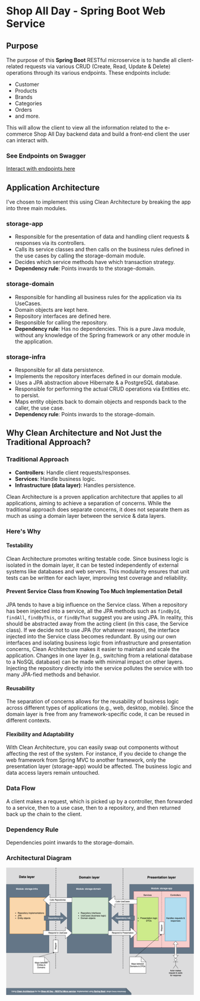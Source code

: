 # Shop All Day - Spring Boot Web Service

## Purpose
The purpose of this <b>Spring Boot</b> RESTful microservice is to handle all client-related requests via various CRUD (Create, Read, Update & Delete) operations through its various endpoints. These endpoints include:

- Customer
- Products
- Brands
- Categories
- Orders
- and more.

This will allow the client to view all the information related to the e-commerce Shop All Day backend data and build a front-end client the user can interact with.

### See Endpoints on Swagger
[Interact with endpoints here](http://ec2-13-40-6-197.eu-west-2.compute.amazonaws.com:8080/swagger-ui/index.html)



## Application Architecture
I've chosen to implement this using Clean Architecture by breaking the app into three main modules.

### storage-app
- Responsible for the presentation of data and handling client requests & responses via its controllers.
- Calls its service classes and then calls on the business rules defined in the use cases by calling the storage-domain module.
- Decides which service methods have which transaction strategy.
- **Dependency rule**: Points inwards to the storage-domain.

### storage-domain
- Responsible for handling all business rules for the application via its UseCases.
- Domain objects are kept here.
- Repository interfaces are defined here.
- Responsible for calling the repository.
- **Dependency rule**: Has no dependencies. This is a pure Java module, without any knowledge of the Spring framework or any other module in the application.

### storage-infra
- Responsible for all data persistence.
- Implements the repository interfaces defined in our domain module.
- Uses a JPA abstraction above Hibernate & a PostgreSQL database.
- Responsible for performing the actual CRUD operations via Entities etc. to persist.
- Maps entity objects back to domain objects and responds back to the caller, the use case.
- **Dependency rule**: Points inwards to the storage-domain.

## Why Clean Architecture and Not Just the Traditional Approach?

### Traditional Approach
- **Controllers**: Handle client requests/responses.
- **Services**: Handle business logic.
- **Infrastructure (data layer)**: Handles persistence.

Clean Architecture is a proven application architecture that applies to all applications, aiming to achieve a separation of concerns. While the traditional approach does separate concerns, it does not separate them as much as using a domain layer between the service & data layers.

### Here's Why

#### Testability
Clean Architecture promotes writing testable code. Since business logic is isolated in the domain layer, it can be tested independently of external systems like databases and web servers. This modularity ensures that unit tests can be written for each layer, improving test coverage and reliability.

#### Prevent Service Class from Knowing Too Much Implementation Detail
JPA tends to have a big influence on the Service class. When a repository has been injected into a service, all the JPA methods such as `findById`, `findAll`, `findByThis`, or `findByThat` suggest you are using JPA. In reality, this should be abstracted away from the acting client (in this case, the Service class). If we decide not to use JPA (for whatever reason), the interface injected into the Service class becomes redundant. By using our own interfaces and isolating business logic from infrastructure and presentation concerns, Clean Architecture makes it easier to maintain and scale the application. Changes in one layer (e.g., switching from a relational database to a NoSQL database) can be made with minimal impact on other layers. Injecting the repository directly into the service pollutes the service with too many JPA-fied methods and behavior.

#### Reusability
The separation of concerns allows for the reusability of business logic across different types of applications (e.g., web, desktop, mobile). Since the domain layer is free from any framework-specific code, it can be reused in different contexts.

#### Flexibility and Adaptability
With Clean Architecture, you can easily swap out components without affecting the rest of the system. For instance, if you decide to change the web framework from Spring MVC to another framework, only the presentation layer (storage-app) would be affected. The business logic and data access layers remain untouched.

### Data Flow
A client makes a request, which is picked up by a controller, then forwarded to a service, then to a use case, then to a repository, and then returned back up the chain to the client.

### Dependency Rule
Dependencies point inwards to the storage-domain.

### Architectural Diagram
![Clean Architecture Diagram](shop-all-day-webservice-img.png)
